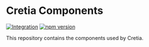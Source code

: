 # Cretia Components

[![Integration](https://github.com/cretia-app/components/actions/workflows/integration.yml/badge.svg)](https://github.com/cretia-app/components/actions/workflows/integration.yml)
[![npm version](https://badge.fury.io/js/@cretia%2Fcomponents.svg)](https://badge.fury.io/js/@cretia%2Fcomponents)

This repository contains the components used by Cretia.
